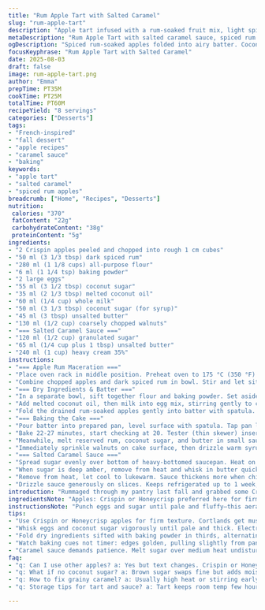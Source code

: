 ```yaml
---
title: "Rum Apple Tart with Salted Caramel"
slug: "rum-apple-tart"
description: "Apple tart infused with a rum-soaked fruit mix, light spiced batter, finished with pecans and a rich salted caramel sauce. Uses Golden Delicious apples swapped for Crispin variety and replaces brown sugar with coconut sugar to deepen flavor. Substitutes vegetable oil for melted coconut oil adds moisture and subtle aroma. Baked until center springs back when touched. Sauce made by careful caramelization of granulated sugar, combined with butter and cream for thick, velvety texture. A warm, gooey treat balancing tart fruit, nutty crunch, and buttery caramel."
metaDescription: "Rum Apple Tart with salted caramel sauce, spiced rum macerated Crispin apples, moist coconut oil batter, topped with walnuts and warm syrup drizzle."
ogDescription: "Spiced rum-soaked apples folded into airy batter. Coconut oil adds moisture, walnuts crunch. Drizzle warm syrup before serving. Rich salted caramel sauce on side."
focusKeyphrase: "Rum Apple Tart with Salted Caramel"
date: 2025-08-03
draft: false
image: rum-apple-tart.png
author: "Emma"
prepTime: PT35M
cookTime: PT25M
totalTime: PT60M
recipeYield: "8 servings"
categories: ["Desserts"]
tags:
- "French-inspired"
- "fall dessert"
- "apple recipes"
- "caramel sauce"
- "baking"
keywords:
- "apple tart"
- "salted caramel"
- "spiced rum apples"
breadcrumb: ["Home", "Recipes", "Desserts"]
nutrition: 
 calories: "370"
 fatContent: "22g"
 carbohydrateContent: "38g"
 proteinContent: "5g"
ingredients:
- "2 Crispin apples peeled and chopped into rough 1 cm cubes"
- "50 ml (3 1/3 tbsp) dark spiced rum"
- "280 ml (1 1/8 cups) all-purpose flour"
- "6 ml (1 1/4 tsp) baking powder"
- "2 large eggs"
- "55 ml (3 1/2 tbsp) coconut sugar"
- "35 ml (2 1/3 tbsp) melted coconut oil"
- "60 ml (1/4 cup) whole milk"
- "50 ml (3 1/3 tbsp) coconut sugar (for syrup)"
- "45 ml (3 tbsp) unsalted butter"
- "130 ml (1/2 cup) coarsely chopped walnuts"
- "=== Salted Caramel Sauce ==="
- "120 ml (1/2 cup) granulated sugar"
- "65 ml (1/4 cup plus 1 tbsp) unsalted butter"
- "240 ml (1 cup) heavy cream 35%"
instructions:
- "=== Apple Rum Maceration ==="
- "Place oven rack in middle position. Preheat oven to 175 °C (350 °F). Line a 20 cm (8 inch) springform pan with parchment on bottom. Lightly grease sides with butter or nonstick spray."
- "Combine chopped apples and dark spiced rum in bowl. Stir and let sit 12 minutes, stirring occasionally. Apples should absorb rum slightly but still hold shape. Drain off the rum liquid and reserve separately."
- "=== Dry Ingredients & Batter ==="
- "In a separate bowl, sift together flour and baking powder. Set aside. In larger bowl, whisk eggs and coconut sugar vigorously until pale, thickened and airy — at least 3 minutes. I use handheld electric mixer; beats by hand need extra elbow grease here."
- "Add melted coconut oil, then milk into egg mix, stirring gently to combine. Fold sifted dry ingredients in 3 parts alternately with reserved rum liquid. Don’t overmix; few lumps ok. Texture should be thick but pourable."
- "Fold the drained rum-soaked apples gently into batter with spatula. Keep fruit evenly distributed but avoid squashing."
- "=== Baking the Cake ==="
- "Pour batter into prepared pan, level surface with spatula. Tap pan lightly to remove bubbles."
- "Bake 22-27 minutes, start checking at 20. Tester (thin skewer) inserted into center should come out clean or with few moist crumbs, not wet batter. Edges golden and pulling slightly from pan sides. Good poke test: center springs back, not jiggly but not dry."
- "Meanwhile, melt reserved rum, coconut sugar, and butter in small saucepan over medium heat until bubbling gently. Once mixture thickens and smells caramelized, but not burned, remove from heat."
- "Immediately sprinkle walnuts on cake surface, then drizzle warm syrup evenly over top. Let cake cool 15 minutes in pan before loosening edges and removing ring. Serve warm or at room temp; flavors deepen after resting."
- "=== Salted Caramel Sauce ==="
- "Spread sugar evenly over bottom of heavy-bottomed saucepan. Heat on medium without stirring; watch sugar melt and form amber liquid, swirl pan gently for even coloring. Avoid crystal formation—if crystals form, add drop water and start again."
- "When sugar is deep amber, remove from heat and whisk in butter quickly. Mixture will bubble violently—stand back. Then slowly pour in cream while whisking. Return to low heat and simmer 4-6 minutes until sauce thickens slightly—should coat back of spoon."
- "Remove from heat, let cool to lukewarm. Sauce thickens more when chilled; warm gently before serving if too stiff."
- "Drizzle sauce generously on slices. Keeps refrigerated up to 1 week; gently reheat or bring to room temp before serving."
introduction: "Rummaged through my pantry last fall and grabbed some Crispin apples instead of usual Cortland, curious if they'd soak up that spiced rum vibe better. They hold shape firmer, juicy but not mushy; macerating them 12 minutes lets booze land but doesn't drown the fruit. Swapping coconut oil for veg oil added subtle sweetness and better moist crumb. Once, reduced brown sugar nearly burned mixing with butter and rum—learned patience matters. Scents of caramelizing sugar and toasted nuts fill the air when walnuts hit the syrup drizzle. Salted caramel sauce is tricky; watch sugar crystalize or burn. With these tweaks, got a warm, rustic tart that crackles with nuts and licks you with rum fragrance."
ingredientsNote: "Apples: Crispin or Honeycrisp preferred here for firmness; Cortlands get too soft under maceration. Rum: dark spiced variant adds layers but any dark rum works. Sugar: coconut sugar substitutes brown sugar, adds complexity with less moisture, but brown sugar works in pinch. Butter: unsalted needed for controlled salt balance in caramel. Coconut oil melts clear without strong flavor; vegetable oils can replace but taste neutral. Nuts: walnuts swap pacanes (pecans) for more earthy, woodsy crunch. Heavy cream at 35% fat gives silkiness to sauce; half-and-half too thin, whipping cream thicker but changes texture. Pan: springform lined with parchment makes unmolding neater, but greased cake pan works. Be cautious pouring caramel; hot sugar burns fast; use wooden spoon or silicone spatula when mixing hot bits."
instructionsNote: "Punch eggs and sugar until pale and fluffy—this aeration key to light crumb. Alternate dry ingredients with liquids, helps prevent overdeveloping gluten. Macerating apples in rum hydrates fruit and brings boozy depth; don’t skip or overdo (10–12 minutes sufficient). Baking time varies; watch edges pulling from pan and do the poke test rather than timer. The syrup drizzle on baked cake nutty and sweet; apply when warm so nuts stick without getting soggy. For caramel sauce: patience paramount. Sugar should melt undisturbed but swirling pan ok to help melt edges. Butter and cream additions cause vigorous bubbling; remove from face. Simmer gently to thicken sauce; too high heat breaks sauce, becomes grainy. Store sauce cool, reheat gently to serve. Serve tart warm to enjoy gooey textures and rich aroma—it can toughen when cold."
tips:
- "Use Crispin or Honeycrisp apples for firm texture. Cortlands get mushy after maceration. Let fruit soak in rum 10-12 minutes max to keep shape intact but absorb flavor. Draining rum is key; reserved liquid folds back into batter, adding aroma without sogginess."
- "Whisk eggs and coconut sugar vigorously until pale and thick. Electric mixer helps but vigorous hand whisking doable with patience, builds airy batter. Coconut oil melts clear—replace with vegetable oil for neutral taste but loses subtle hint of sweetness. Oil-egg mix must combine gently to avoid deflating eggs."
- "Fold dry ingredients sifted with baking powder in thirds, alternating with reserved rum liquid. Avoid overmixing or batter will toughen. Lumps ok, batter thick but pourable. Gently fold drained apples last; pressure squashes fruit and changes texture. Spread batter evenly in springform pan with parchment for clean unmolding."
- "Watch baking cues not timer: edges golden, pulling slightly from pan. Insert thin skewer; moist crumbs okay, never wet batter. Center springs back to touch—not jiggly but not dry. Start checking at 20 minutes, bake up to 27 max. Tap pan lightly before baking to remove air bubbles for even crumb."
- "Caramel sauce demands patience. Melt sugar over medium heat undisturbed; swirl pan gently for even amber color. Avoid crystals; add a drop water and restart if formed. Butter addition causes strong bubbling—stand back. Slowly whisk in cream while hot, low simmer thickens sauce. Cool to lukewarm thickens further; reheat gently to serve."
faq:
- "q: Can I use other apples? a: Yes but text changes. Crispin or Honeycrisp hold shape well for maceration. Cortlands soggy, fall apart. Adjust maceration time accordingly. Firmer apples help maintain texture despite soaking in rum."
- "q: What if no coconut sugar? a: Brown sugar swaps fine but adds moisture. Twice stirred for proper dissolution. Coconut sugar darkens flavor slightly. If using white sugar, may lose complexity. Consider adding a pinch cinnamon to compensate flavor loss."
- "q: How to fix grainy caramel? a: Usually high heat or stirring early causes crystals. Restart helps. Avoid stirring sugar till fully dissolved. Gentle tilting of pan ok. If caramel breaks, small butter addition or extra cream smoothes but texture shifts slightly. Practice patience first."
- "q: Storage tips for tart and sauce? a: Tart keeps room temp few hours, refrigerate longer. Reheat gently to soften. Sauce stores sealed fridge up to week; thickens on chill. Warm gently before use; no sudden heat or boils or sauce breaks. Freeze not recommended; texture suffers."

---
```

